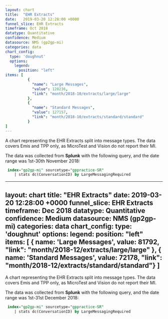 ```yaml
---
layout: chart
title:  "EHR Extracts"
date:   2019-03-20 12:28:00 +0000
funnel_slice: EHR Extracts
timeframe: Oct 2018
datatype: Quantitative
confidence: Medium
datasource: NMS (gp2gp-mi)
categories: data
chart_config: 
  type: 'doughnut'
  options:
    legend:
      position: "left"
items: [
          {
            "name": "Large Messages",
            "value": 128236,
            "link": "month/2018-10/extracts/large/large"
          },
          {
            "name": "Standard Messages",
            "value": 127157,
            "link": "month/2018-10/extracts/standard/standard"
          }
]
---
```

A chart representing the EHR Extracts split into message types. The data covers Emis and TPP only, as MicroTest and Vision do not report their MI.

The data was collected from **Splunk** with the following query, and the date range was 1st-30th November 2018:

```sql
 index="gp2gp-mi" sourcetype="gppractice-SR"
    | stats dc(ConversationID) by LargeMessagingRequired
```

---
layout: chart
title:  "EHR Extracts"
date:   2019-03-20 12:28:00 +0000
funnel_slice: EHR Extracts
timeframe: Dec 2018
datatype: Quantitative
confidence: Medium
datasource: NMS (gp2gp-mi)
categories: data
chart_config: 
  type: 'doughnut'
  options:
    legend:
      position: "left"
items: [ 
          { name: 'Large Messages', value: 81792, "link": "month/2018-12/extracts/large/large" },
          { name: 'Standard Messages', value: 72178, "link": "month/2018-12/extracts/standard/standard"} 
  ]
---
A chart representing the EHR Extracts split into message types. The data covers Emis and TPP only, as MicroTest and Vision do not report their MI.

The data was collected from **Splunk** with the following query, and the date range was 1st-31st December 2018:

```sql
 index="gp2gp-mi" sourcetype="gppractice-SR"
    | stats dc(ConversationID) by LargeMessagingRequired
```